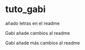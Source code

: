 # tuto_gabi

añado letras en el readme

Gabi añade cambios al readme

Gabi añade más cambios al readme
